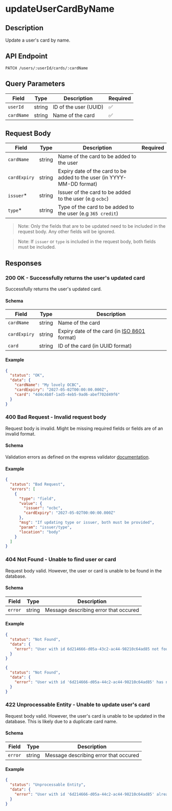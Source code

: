 # updateUserCardByName

## Description

Update a user's card by name.

## API Endpoint

`PATCH /users/:userId/cards/:cardName`

## Query Parameters

| Field      | Type   | Description           | Required |
| ---------- | ------ | --------------------- | -------- |
| `userId`   | string | ID of the user (UUID) | ✅       |
| `cardName` | string | Name of the card      | ✅       |

## Request Body

| Field        | Type   | Description                                                            | Required |
| ------------ | ------ | ---------------------------------------------------------------------- | -------- |
| `cardName`   | string | Name of the card to be added to the user                               |          |
| `cardExpiry` | string | Expiry date of the card to be added to the user (in YYYY-MM-DD format) |          |
| `issuer`\*   | string | Issuer of the card to be added to the user (e.g `ocbc`)                |          |
| `type`\*     | string | Type of the card to be added to the user (e.g `365 credit`)            |          |

> Note: Only the fields that are to be updated need to be included in the request body. Any other fields will be ignored.

> Note: If `issuer` or `type` is included in the request body, both fields must be included.

## Responses

### 200 OK - Successfully returns the user's updated card

Successfully returns the user's updated card.

#### Schema

| Field        | Type   | Description                                                                            |
| ------------ | ------ | -------------------------------------------------------------------------------------- |
| `cardName`   | string | Name of the card                                                                       |
| `cardExpiry` | string | Expiry date of the card (in [ISO 8601](https://en.wikipedia.org/wiki/ISO_8601) format) |
| `card`       | string | ID of the card (in UUID format)                                                        |

#### Example

```json
{
  "status": "OK",
  "data": {
    "cardName": "My lovely OCBC",
    "cardExpiry": "2027-05-02T00:00:00.000Z",
    "card": "4d4c4b8f-1ad5-4eb5-9ad6-abef702d49f6"
  }
}
```

### 400 Bad Request - Invalid request body

Request body is invalid. Might be missing required fields or fields are of an invalid format.

#### Schema

Validation errors as defined on the express validator [documentation](https://express-validator.github.io/docs/api/validation-result/#error-types).

#### Example

```json
{
  "status": "Bad Request",
  "errors": [
    {
      "type": "field",
      "value": {
        "issuer": "ocbc",
        "cardExpiry": "2027-05-02T00:00:00.000Z"
      },
      "msg": "If updating type or issuer, both must be provided",
      "param": "issuer/type",
      "location": "body"
    }
  ]
}
```

### 404 Not Found - Unable to find user or card

Request body valid. However, the user or card is unable to be found in the database.

#### Schema

| Field   | Type   | Description                           |
| ------- | ------ | ------------------------------------- |
| `error` | string | Message describing error that occured |

#### Example

```json
{
  "status": "Not Found",
  "data": {
    "error": "User with id 6d214666-d05a-43c2-ac44-98210c64ad85 not found."
  }
}
```

```json
{
  "status": "Not Found",
  "data": {
    "error": "User with id '6d214666-d05a-44c2-ac44-98210c64ad85' has no card with name 'My lovely ocbc'."
  }
}
```

### 422 Unprocessable Entity - Unable to update user's card

Request body valid. However, the user's card is unable to be updated in the database. This is likely due to a duplicate card name.

#### Schema

| Field   | Type   | Description                           |
| ------- | ------ | ------------------------------------- |
| `error` | string | Message describing error that occured |

#### Example

```json
{
  "status": "Unprocessable Entity",
  "data": {
    "error": "User with id '6d214666-d05a-44c2-ac44-98210c64ad85' already has a card with name 'My lovely ocbc'."
  }
}
```
